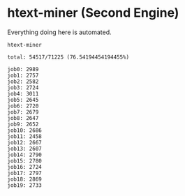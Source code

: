 # htext-miner (Second Engine)

Everything doing here is automated.

```
htext-miner

total: 54517/71225 (76.54194454194455%)

job0: 2989
job1: 2757
job2: 2582
job3: 2724
job4: 3011
job5: 2645
job6: 2720
job7: 2679
job8: 2647
job9: 2652
job10: 2686
job11: 2458
job12: 2667
job13: 2607
job14: 2790
job15: 2780
job16: 2724
job17: 2797
job18: 2869
job19: 2733
```